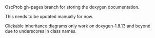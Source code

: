 OscProb gh-pages branch for storing the doxygen documentation.

This needs to be updated manually for now.

Clickable inheritance diagrams only work on doxygen-1.8.13 and beyond due to underscores in class names.
